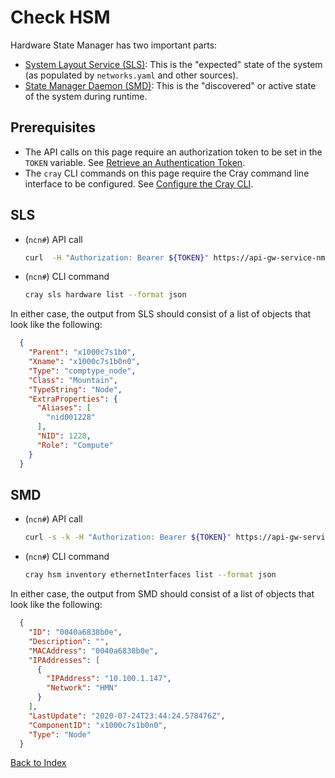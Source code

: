 # Check HSM

Hardware State Manager has two important parts:

* [System Layout Service (SLS)](#sls): This is the "expected" state of the system (as populated by `networks.yaml` and other sources).
* [State Manager Daemon (SMD)](#smd): This is the "discovered" or active state of the system during runtime.

## Prerequisites

* The API calls on this page require an authorization token to be set in the `TOKEN` variable.
  See [Retrieve an Authentication Token](../../../security_and_authentication/Retrieve_an_Authentication_Token.md).
* The `cray` CLI commands on this page require the Cray command line interface to be configured.
  See [Configure the Cray CLI](../../../configure_cray_cli.md).

## SLS

* (`ncn#`) API call

    ```bash
    curl  -H "Authorization: Bearer ${TOKEN}" https://api-gw-service-nmn.local/apis/sls/v1/hardware | jq
    ```

* (`ncn#`) CLI command

    ```bash
    cray sls hardware list --format json
    ```

In either case, the output from SLS should consist of a list of objects that look like the following:

```json
  {
    "Parent": "x1000c7s1b0",
    "Xname": "x1000c7s1b0n0",
    "Type": "comptype_node",
    "Class": "Mountain",
    "TypeString": "Node",
    "ExtraProperties": {
      "Aliases": [
        "nid001228"
      ],
      "NID": 1228,
      "Role": "Compute"
    }
  }
```

## SMD

* (`ncn#`) API call

    ```bash
    curl -s -k -H "Authorization: Bearer ${TOKEN}" https://api-gw-service-nmn.local/apis/smd/hsm/v2/Inventory/EthernetInterfaces | jq
    ```

* (`ncn#`) CLI command

    ```bash
    cray hsm inventory ethernetInterfaces list --format json
    ```

In either case, the output from SMD should consist of a list of objects that look like the following:

```json
  {
    "ID": "0040a6838b0e",
    "Description": "",
    "MACAddress": "0040a6838b0e",
    "IPAddresses": [
      {
        "IPAddress": "10.100.1.147",
        "Network": "HMN"
      }
    ],
    "LastUpdate": "2020-07-24T23:44:24.578476Z",
    "ComponentID": "x1000c7s1b0n0",
    "Type": "Node"
  }
```

[Back to Index](../README.md)
